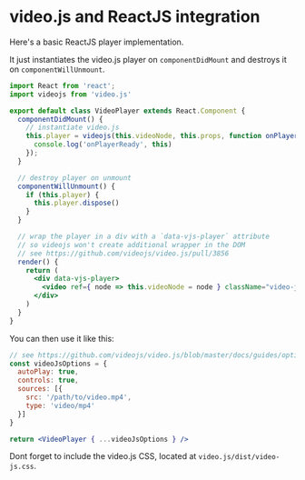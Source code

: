# video.js and ReactJS integration

Here's a basic ReactJS player implementation.

It just instantiates the video.js player on `componentDidMount` and destroys it on `componentWillUnmount`.

```jsx
import React from 'react';
import videojs from 'video.js'

export default class VideoPlayer extends React.Component {
  componentDidMount() {
    // instantiate video.js
    this.player = videojs(this.videoNode, this.props, function onPlayerReady() {
      console.log('onPlayerReady', this)
    });
  }

  // destroy player on unmount
  componentWillUnmount() {
    if (this.player) {
      this.player.dispose()
    }
  }

  // wrap the player in a div with a `data-vjs-player` attribute
  // so videojs won't create additional wrapper in the DOM
  // see https://github.com/videojs/video.js/pull/3856
  render() {
    return (
      <div data-vjs-player>
        <video ref={ node => this.videoNode = node } className="video-js"></video>
      </div>
    )
  }
}
```

You can then use it like this:

```jsx
// see https://github.com/videojs/video.js/blob/master/docs/guides/options.md
const videoJsOptions = {
  autoPlay: true,
  controls: true,
  sources: [{
    src: '/path/to/video.mp4',
    type: 'video/mp4'
  }]
}

return <VideoPlayer { ...videoJsOptions } />
```

Dont forget to include the video.js CSS, located at `video.js/dist/video-js.css`.
